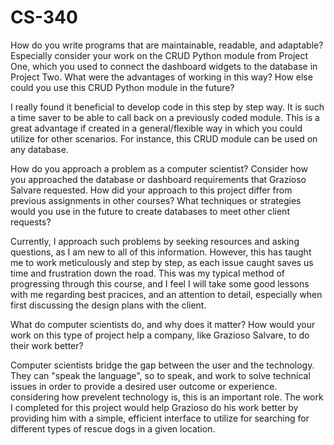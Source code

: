 # CS-340

How do you write programs that are maintainable, readable, and adaptable? Especially consider your work on the CRUD Python module from Project One, which you used to connect the dashboard widgets to the database in Project Two. What were the advantages of working in this way? How else could you use this CRUD Python module in the future?

I really found it beneficial to develop code in this step by step way. It is such a time saver to be able to call back on a previously coded module. This is a great advantage if created in a general/flexible way in which you could utilize for other scenarios. For instance, this CRUD module can be used on any database.

How do you approach a problem as a computer scientist? Consider how you approached the database or dashboard requirements that Grazioso Salvare requested. How did your approach to this project differ from previous assignments in other courses? What techniques or strategies would you use in the future to create databases to meet other client requests?

Currently, I approach such problems by seeking resources and asking questions, as I am new to all of this information. However, this has taught me to work meticulously and step by step, as each issue caught saves us time and frustration down the road. This was my typical method of progressing through this course, and I feel I will take some good lessons with me regarding best pracices, and an attention to detail, especially when first discussing the design plans with the client.

What do computer scientists do, and why does it matter? How would your work on this type of project help a company, like Grazioso Salvare, to do their work better?

Computer scientists bridge the gap between the user and the technology. They can "speak the language", so to speak, and work to solve technical issues in order to provide a desired user outcome or experience. considering how prevelent technology is, this is an important role. The work I completed for this project would help Grazioso do his work better by providing him with a simple, efficient interface to utilize for searching for different types of rescue dogs in a given location.

